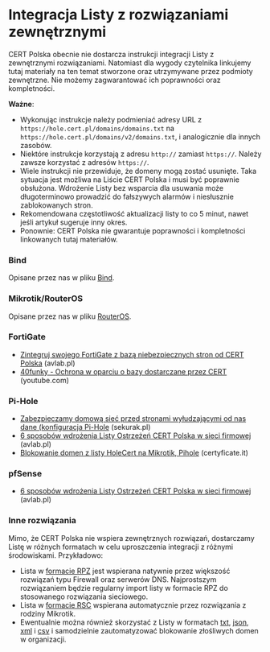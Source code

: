 # Integracja Listy z rozwiązaniami zewnętrznymi

CERT Polska obecnie nie dostarcza instrukcji integracji Listy z zewnętrznymi rozwiązaniami.
Natomiast dla wygody czytelnika linkujemy tutaj materiały na ten temat stworzone oraz utrzymywane przez podmioty zewnętrzne.
Nie możemy zagwarantować ich poprawności oraz kompletności.

**Ważne**:

* Wykonując instrukcje należy podmieniać adresy URL z `https://hole.cert.pl/domains/domains.txt` na `https://hole.cert.pl/domains/v2/domains.txt`, i analogicznie dla innych zasobów.
* Niektóre instrukcje korzystają z adresu `http://` zamiast `https://`. Należy zawsze korzystać z adresów `https://`.
* Wiele instrukcji nie przewiduje, że domeny mogą zostać usunięte. Taka sytuacja jest możliwa na Liście CERT Polska i musi być poprawnie obsłużona. Wdrożenie Listy bez wsparcia dla usuwania może długoterminowo prowadzić do fałszywych alarmów i niesłusznie zablokowanych stron.
* Rekomendowana częstotliwość aktualizacji listy to co 5 minut, nawet jeśli artykuł sugeruje inny okres.
* Ponownie: CERT Polska nie gwarantuje poprawności i kompletności linkowanych tutaj materiałów.

### Bind

Opisane przez nas w pliku [Bind](./Bind.md).

### Mikrotik/RouterOS

Opisane przez nas w pliku [RouterOS](./RouterOS.md).

### FortiGate

* [Zintegruj swojego FortiGate z bazą niebezpiecznych stron od CERT Polska](https://avlab.pl/zintegruj-swojego-fortigate-z-baza-niebezpiecznych-stron-od-cert-polska/) (avlab.pl)
* [40funky - Ochrona w oparciu o bazy dostarczane przez CERT](https://www.youtube.com/watch?v=-mNIHBFfz1U) (youtube.com)

### Pi-Hole

* [Zabezpieczamy domową sieć przed stronami wyłudzającymi od nas dane (konfiguracja Pi-Hole](https://sekurak.pl/zabezpieczamy-domowa-siec-przed-stronami-wyludzajacymi-od-nas-dane-konfiguracja-pi-hole/) (sekurak.pl)
* [6 sposobów wdrożenia Listy Ostrzeżeń CERT Polska w sieci firmowej](https://avlab.pl/lista-ostrzezen-cert-polska-6-sposobow-wdrozenia/) (avlab.pl)
* [Blokowanie domen z listy HoleCert na Mikrotik, Pihole](https://www.certyficate.it/blokowanie-domen-z-listy-holecert-na-mikrotik/) (certyficate.it)

### pfSense

* [6 sposobów wdrożenia Listy Ostrzeżeń CERT Polska w sieci firmowej](https://avlab.pl/lista-ostrzezen-cert-polska-6-sposobow-wdrozenia/) (avlab.pl)

### Inne rozwiązania

Mimo, że CERT Polska nie wspiera zewnętrznych rozwiązań, dostarczamy Listę w różnych formatach w celu uproszczenia integracji z różnymi środowiskami. Przykładowo:

* Lista w [formacie RPZ](https://hole.cert.pl/domains/v2/domains_rpz.db) jest wspierana natywnie przez większość rozwiązań typu Firewall oraz serwerów DNS. Najprostszym rozwiązaniem będzie regularny import listy w formacie RPZ do stosowanego rozwiązania sieciowego.
* Lista w [formacie RSC](https://hole.cert.pl/domains/v2/domains_mikrotik.rsc) wspierana automatycznie przez rozwiązania z rodziny Mikrotik.
* Ewentualnie można również skorzystać z Listy w formatach [txt](https://hole.cert.pl/domains/v2/domains.txt), [json](https://hole.cert.pl/domains/v2/domains.json), [xml](https://hole.cert.pl/domains/v2/domains.xml) i [csv](https://hole.cert.pl/domains/v2/domains.csv) i samodzielnie zautomatyzować blokowanie złośliwych domen w organizacji.
